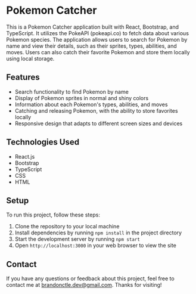 # Pokemon Catcher

This is a Pokemon Catcher application built with React, Bootstrap, and TypeScript. It utilizes the PokeAPI (pokeapi.co) to fetch data about various Pokemon species. The application allows users to search for Pokemon by name and view their details, such as their sprites, types, abilities, and moves. Users can also catch their favorite Pokemon and store them locally using local storage.

## Features

- Search functionality to find Pokemon by name
- Display of Pokemon sprites in normal and shiny colors
- Information about each Pokemon's types, abilities, and moves
- Catching and releasing Pokemon, with the ability to store favorites locally
- Responsive design that adapts to different screen sizes and devices

## Technologies Used

- React.js
- Bootstrap
- TypeScript
- CSS
- HTML

## Setup

To run this project, follow these steps:

1. Clone the repository to your local machine
2. Install dependencies by running `npm install` in the project directory
3. Start the development server by running `npm start`
4. Open `http://localhost:3000` in your web browser to view the site

## Contact

If you have any questions or feedback about this project, feel free to contact me at [brandonctle.dev@gmail.com](mailto:brandonctle.dev@gmail.com). Thanks for visiting!
